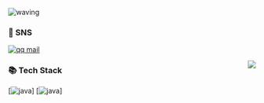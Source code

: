 ![waving](https://capsule-render.vercel.app/api?type=waving&height=200&text=Welcome!&fontAlign=80&fontAlignY=40&color=gradient&desc=kalu's%20GitHub%20Profile&descAlignY=60&descAlign=82&customColorList=26)

### 👋 SNS 
[![qq mail](https://img.shields.io/badge/kalu--mail@qq.com-D14836?style=flat&logo=xx&logoColor=white)](mailto:kalu--mail@qq.com)

<img align="right" src="https://github-readme-stats.vercel.app/api?username=kalu-github&show_icons=true&icon_color=CE1D2D&text_color=718096&bg_color=ffffff&hide_title=true" />

### 📚 Tech Stack
[![java](https://img.shields.io/badge/java-blue)]
[![java](https://img.shields.io/badge/vue-green)]
